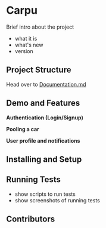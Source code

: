 # Carpu

Brief intro about the project

- what it is
- what's new
- version

## Project Structure

Head over to [Documentation.md](./Doc.md)

## Demo and Features

**Authentication (Login/Signup)**

**Pooling a car**

**User profile and notifications**

## Installing and Setup

## Running Tests

- show scripts to run tests
- show screenshots of running tests

## Contributors
